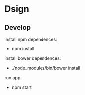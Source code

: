 # Dsign

## Develop

install npm dependences:

* npm install

install bower dependences:

* ./node_modules/bin/bower install

run app:

* npm start